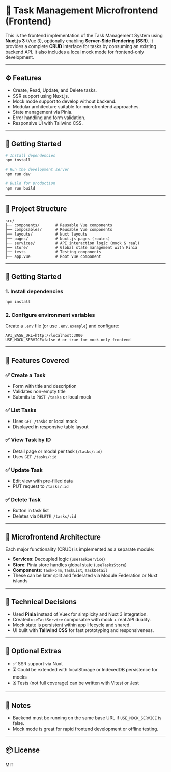 # 📝 Task Management Microfrontend (Frontend)

This is the frontend implementation of the Task Management System using **Nuxt.js 3** (Vue 3), optionally enabling **Server-Side Rendering (SSR)**. It provides a complete **CRUD** interface for tasks by consuming an existing backend API. It also includes a local mock mode for frontend-only development.

---

## ⚙️ Features

- Create, Read, Update, and Delete tasks.
- SSR support using Nuxt.js.
- Mock mode support to develop without backend.
- Modular architecture suitable for microfrontend approaches.
- State management via Pinia.
- Error handling and form validation.
- Responsive UI with Tailwind CSS.

---

## 🚀 Getting Started

```bash
# Install dependencies
npm install

# Run the development server
npm run dev

# Build for production
npm run build
```

---

## 📁 Project Structure

```
src/
├── components/       # Reusable Vue components
├── composables/      # Reusable Vue components
├── layouts/          # Nuxt layouts
├── pages/            # Nuxt.js pages (routes)
├── services/         # API interaction logic (mock & real)
├── store/            # Global state management with Pinia
├── tests             # Testing components
├── app.vue           # Root Vue component

```

---

## 🚀 Getting Started

### 1. Install dependencies

```bash
npm install
```

### 2. Configure environment variables

Create a `.env` file (or use `.env.example`) and configure:

```
API_BASE_URL=http://localhost:3000
USE_MOCK_SERVICE=false # or true for mock-only frontend
```

---

## 🧪 Features Covered

### ✅ Create a Task

- Form with title and description
- Validates non-empty title
- Submits to `POST /tasks` or local mock

### ✅ List Tasks

- Uses `GET /tasks` or local mock
- Displayed in responsive table layout

### ✅ View Task by ID

- Detail page or modal per task (`/tasks/:id`)
- Uses `GET /tasks/:id`

### ✅ Update Task

- Edit view with pre-filled data
- PUT request to `/tasks/:id`

### ✅ Delete Task

- Button in task list
- Deletes via `DELETE /tasks/:id`

---

## 🧩 Microfrontend Architecture

Each major functionality (CRUD) is implemented as a separate module:

- **Services**: Decoupled logic (`useTaskService`)
- **Store**: Pinia store handles global state (`useTasksStore`)
- **Components**: `TaskForm`, `TaskList`, `TaskDetail`
- These can be later split and federated via Module Federation or Nuxt islands

---

## 🧠 Technical Decisions

- Used **Pinia** instead of Vuex for simplicity and Nuxt 3 integration.
- Created `useTaskService` composable with mock + real API duality.
- Mock state is persistent within app lifecycle and shared.
- UI built with **Tailwind CSS** for fast prototyping and responsiveness.

---

## 🧪 Optional Extras

- ✅ SSR support via Nuxt
- ⏳ Could be extended with localStorage or IndexedDB persistence for mocks
- ⏳ Tests (not full coverage) can be written with Vitest or Jest

---

## 📌 Notes

- Backend must be running on the same base URL if `USE_MOCK_SERVICE` is false.
- Mock mode is great for rapid frontend development or offline testing.

---

## 📦 License

MIT